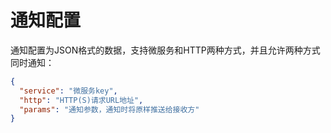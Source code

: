 # 通知配置

通知配置为JSON格式的数据，支持微服务和HTTP两种方式，并且允许两种方式同时通知：

```json
{
  "service": "微服务key",
  "http": "HTTP(S)请求URL地址",
  "params": "通知参数，通知时将原样推送给接收方"
}
```